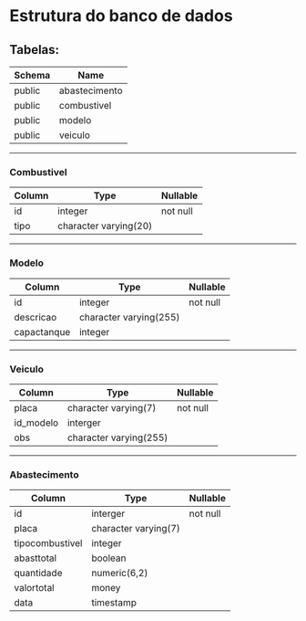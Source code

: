 # Estrutura do banco de dados

## Tabelas:

| Schema | Name          |
| ------ | ------------- |
| public | abastecimento |
| public | combustivel   |
| public | modelo        |
| public | veiculo       |

---

### Combustivel

| Column | Type                  | Nullable |
| ------ | --------------------- | -------- |
| id     | integer               | not null |
| tipo   | character varying(20) |          |

---

### Modelo

| Column      | Type                   | Nullable |
| ----------- | ---------------------- | -------- |
| id          | integer                | not null |
| descricao   | character varying(255) |          |
| capactanque | integer                |          |

---

### Veiculo

| Column    | Type                   | Nullable |
| --------- | ---------------------- | -------- |
| placa     | character varying(7)   | not null |
| id_modelo | interger               |          |
| obs       | character varying(255) |          |

---

### Abastecimento

| Column          | Type                 | Nullable |
| --------------- | -------------------- | -------- |
| id              | interger             | not null |
| placa           | character varying(7) |          |
| tipocombustivel | integer              |          |
| abasttotal      | boolean              |          |
| quantidade      | numeric(6,2)         |          |
| valortotal      | money                |          |
| data            | timestamp            |          |
